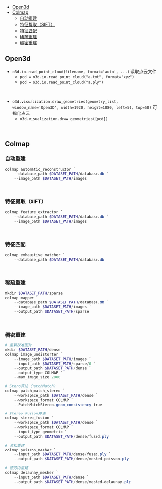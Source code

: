
<!-- @import "[TOC]" {cmd="toc" depthFrom=1 depthTo=6 orderedList=false} -->

<!-- code_chunk_output -->

- [Open3d](#open3d)
- [Colmap](#colmap)
  - [自动重建](#自动重建)
  - [特征提取（SIFT）](#特征提取sift)
  - [特征匹配](#特征匹配)
  - [稀疏重建](#稀疏重建)
  - [稠密重建](#稠密重建)

<!-- /code_chunk_output -->








## Open3d
- `o3d.io.read_point_cloud(filename, format='auto', ...)` 读取点云文件
  - `pcd = o3d.io.read_point_cloud("a.txt", format="xyz")`
  - `pcd = o3d.io.read_point_cloud("a.ply")`
<br>

- `o3d.visualization.draw_geometries(geometry_list, window_name='Open3D', width=1920, height=1080, left=50, top=50)` 可视化点云
  - `o3d.visualization.draw_geometries([pcd])`







<br>

## Colmap
### 自动重建
```powershell
colmap automatic_reconstructor `
    --database_path $DATASET_PATH/database.db `
    --image_path $DATASET_PATH/images
```

<br>

### 特征提取（SIFT）
```powershell
colmap feature_extractor `
    --database_path $DATASET_PATH/database.db `
    --image_path $DATASET_PATH/images
```

<br>

### 特征匹配
```powershell
colmap exhaustive_matcher `
    --database_path $DATASET_PATH/database.db
```

<br>

### 稀疏重建
```powershell
mkdir $DATASET_PATH/sparse
colmap mapper `
    --database_path $DATASET_PATH/database.db `
    --image_path $DATASET_PATH/images `
    --output_path $DATASET_PATH/sparse
```

<br>

### 稠密重建
```powershell
# 重新校准图片
mkdir $DATASET_PATH/dense
colmap image_undistorter `
    --image_path $DATASET_PATH/images `
    --input_path $DATASET_PATH/sparse/0 `
    --output_path $DATASET_PATH/dense `
    --output_type COLMAP `
    --max_image_size 2000

# Stero算法（PatchMatch）
colmap patch_match_stereo `
    --workspace_path $DATASET_PATH/dense `
    --workspace_format COLMAP `
    --PatchMatchStereo.geom_consistency true

# Stereo Fusion算法
colmap stereo_fusion `
    --workspace_path $DATASET_PATH/dense `
    --workspace_format COLMAP `
    --input_type geometric `
    --output_path $DATASET_PATH/dense/fused.ply

# 泊松重建
colmap poisson_mesher `
    --input_path $DATASET_PATH/dense/fused.ply `
    --output_path $DATASET_PATH/dense/meshed-poisson.ply

# 德劳内重建
colmap delaunay_mesher `
    --input_path $DATASET_PATH/dense `
    --output_path $DATASET_PATH/dense/meshed-delaunay.ply
```

